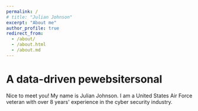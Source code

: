 ```yaml
---
permalink: /
# title: "Julian Johnson"
excerpt: "About me"
author_profile: true
redirect_from: 
  - /about/
  - /about.html
  - /about.md
---
```



A data-driven pewebsitersonal 
======
Nice to meet you! My name is Julian Johnson. I am a United States Air Force veteran with over 8 years' experience in the cyber security industry.

